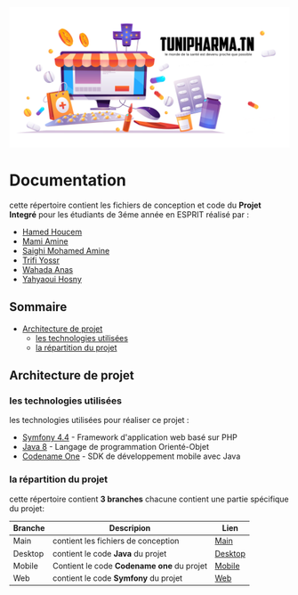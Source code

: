 ![banner](/Marketing/ressources/affiche.png)

#  Documentation
cette répertoire contient les fichiers de conception et code du **Projet Integré** pour les étudiants de 3éme année en ESPRIT réalisé par :
- [Hamed Houcem](https://github.com/houcemhamed453) 
- [Mami Amine](https://github.com/maminizer) 
- [Saighi Mohamed Amine](https://github.com/amine01-swervo) 
- [Trifi Yossr](https://github.com/yossr-tr) 
- [Wahada Anas](https://github.com/AnasWahada07) 
- [Yahyaoui Hosny](https://github.com/hosniyahyaoui) 

##  Sommaire
- [Architecture de projet](https://github.com/maminizer/hexacoders#architecture-de-projet)
  - [les technologies utilisées](https://github.com/maminizer/hexacoders#les-technologies-utilis%C3%A9es)
  - [la répartition du projet ](https://github.com/maminizer/hexacoders#la-r%C3%A9partition-du-projet)
##  Architecture de projet

###  les technologies utilisées
les technologies utilisées pour réaliser ce projet :
- [Symfony 4.4](https://symfony.com/) - Framework d'application web basé sur PHP
- [Java 8](https://www.java.com/en/) - Langage de programmation Orienté-Objet
- [Codename One](https://www.codenameone.com/) - SDK de développement mobile avec Java

###  la répartition du projet
cette répertoire contient **3 branches** chacune contient une partie spécifique du projet:

| Branche | Descripion| Lien 
| ------ | ------ |------ |
| Main |contient les fichiers de conception | [Main][main] 
| Desktop |contient le code **Java** du projet| [Desktop][desktop]  |
| Mobile| Contient le code **Codename one** du projet |[Mobile][mobile]  |
| Web | contient le code **Symfony** du projet |[Web][web]  |


[main]: <https://github.com/maminizer/hexacoders/tree/main>
[desktop]: <https://github.com/maminizer/hexacoders/tree/Desktop>
[mobile]: <https://github.com/maminizer/hexacoders/tree/Mobile>
[web]: <https://github.com/maminizer/hexacoders/tree/Web>

